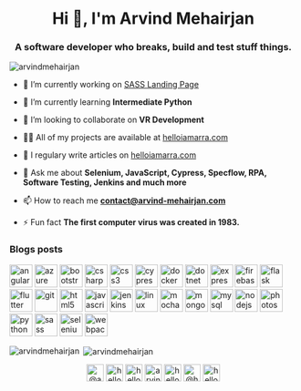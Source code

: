 <h1 align="center">Hi 👋, I'm Arvind Mehairjan</h1>
<h3 align="center">A software developer who breaks, build and test stuff things.</h3>

<p align="left"> <img src="https://komarev.com/ghpvc/?username=arvindmehairjan" alt="arvindmehairjan" /> </p>

- 🔭 I’m currently working on [SASS Landing Page](https://github.com/arvindmehairjan/sass-landingpage-tutorial)

- 🌱 I’m currently learning **Intermediate Python**

- 👯 I’m looking to collaborate on **VR Development**

- 👨‍💻 All of my projects are available at [helloiamarra.com](helloiamarra.com)

- 📝 I regulary write articles on [helloiamarra.com](helloiamarra.com)

- 💬 Ask me about **Selenium, JavaScript, Cypress, Specflow, RPA, Software Testing, Jenkins and much more**

- 📫 How to reach me **contact@arvind-mehairjan.com**

- ⚡ Fun fact **The first computer virus was created in 1983.**

### Blogs posts
<!-- BLOG-POST-LIST:START -->
<!-- BLOG-POST-LIST:END -->

<p align="left"><img src="https://devicons.github.io/devicon/devicon.git/icons/angularjs/angularjs-original.svg" alt="angularjs" width="40" height="40"/> <img src="https://www.vectorlogo.zone/logos/microsoft_azure/microsoft_azure-icon.svg" alt="azure" width="40" height="40"/> <img src="https://devicons.github.io/devicon/devicon.git/icons/bootstrap/bootstrap-plain.svg" alt="bootstrap" width="40" height="40"/> <img src="https://devicons.github.io/devicon/devicon.git/icons/csharp/csharp-original.svg" alt="csharp" width="40" height="40"/> <img src="https://devicons.github.io/devicon/devicon.git/icons/css3/css3-original-wordmark.svg" alt="css3" width="40" height="40"/> <img src="https://raw.githubusercontent.com/simple-icons/simple-icons/6e46ec1fc23b60c8fd0d2f2ff46db82e16dbd75f/icons/cypress.svg" alt="cypress" width="40" height="40"/> <img src="https://devicons.github.io/devicon/devicon.git/icons/docker/docker-original-wordmark.svg" alt="docker" width="40" height="40"/> <img src="https://devicons.github.io/devicon/devicon.git/icons/dot-net/dot-net-original-wordmark.svg" alt="dotnet" width="40" height="40"/> <img src="https://devicons.github.io/devicon/devicon.git/icons/express/express-original-wordmark.svg" alt="express" width="40" height="40"/> <img src="https://www.vectorlogo.zone/logos/firebase/firebase-icon.svg" alt="firebase" width="40" height="40"/> <img src="https://www.vectorlogo.zone/logos/pocoo_flask/pocoo_flask-icon.svg" alt="flask" width="40" height="40"/> <img src="https://www.vectorlogo.zone/logos/flutterio/flutterio-icon.svg" alt="flutter" width="40" height="40"/> <img src="https://www.vectorlogo.zone/logos/git-scm/git-scm-icon.svg" alt="git" width="40" height="40"/> <img src="https://devicons.github.io/devicon/devicon.git/icons/html5/html5-original-wordmark.svg" alt="html5" width="40" height="40"/> <img src="https://devicons.github.io/devicon/devicon.git/icons/javascript/javascript-original.svg" alt="javascript" width="40" height="40"/> <img src="https://www.vectorlogo.zone/logos/jenkins/jenkins-icon.svg" alt="jenkins" width="40" height="40"/> <img src="https://devicons.github.io/devicon/devicon.git/icons/linux/linux-original.svg" alt="linux" width="40" height="40"/> <img src="https://www.vectorlogo.zone/logos/mochajs/mochajs-icon.svg" alt="mocha" width="40" height="40"/> <img src="https://devicons.github.io/devicon/devicon.git/icons/mongodb/mongodb-original-wordmark.svg" alt="mongodb" width="40" height="40"/> <img src="https://devicons.github.io/devicon/devicon.git/icons/mysql/mysql-original-wordmark.svg" alt="mysql" width="40" height="40"/> <img src="https://devicons.github.io/devicon/devicon.git/icons/nodejs/nodejs-original-wordmark.svg" alt="nodejs" width="40" height="40"/> <img src="https://devicons.github.io/devicon/devicon.git/icons/photoshop/photoshop-plain.svg" alt="photoshop" width="40" height="40"/> <img src="https://devicons.github.io/devicon/devicon.git/icons/python/python-original.svg" alt="python" width="40" height="40"/> <img src="https://devicons.github.io/devicon/devicon.git/icons/sass/sass-original.svg" alt="sass" width="40" height="40"/> <img src="https://raw.githubusercontent.com/detain/svg-logos/780f25886640cef088af994181646db2f6b1a3f8/svg/selenium-logo.svg" alt="selenium" width="40" height="40"/> <img src="https://devicons.github.io/devicon/devicon.git/icons/webpack/webpack-original.svg" alt="webpack" width="40" height="40"/></p>

<p><img align="left" src="https://github-readme-stats.vercel.app/api/top-langs/?username=arvindmehairjan&layout=compact" alt="arvindmehairjan" /></p>

<p>&nbsp;<img align="center" src="https://github-readme-stats.vercel.app/api?username=arvindmehairjan&show_icons=true" alt="arvindmehairjan" /></p>

<p align="center">
<a href="https://codepen.io/@arvindmehairjan" target="blank"><img align="center" src="https://cdn.jsdelivr.net/npm/simple-icons@3.0.1/icons/codepen.svg" alt="@arvindmehairjan" height="30" width="30" /></a>
<a href="https://dev.to/helloiamarra" target="blank"><img align="center" src="https://cdn.jsdelivr.net/npm/simple-icons@3.0.1/icons/dev-dot-to.svg" alt="helloiamarra" height="30" width="30" /></a>
<a href="https://twitter.com/helloiamarra" target="blank"><img align="center" src="https://cdn.jsdelivr.net/npm/simple-icons@3.0.1/icons/twitter.svg" alt="helloiamarra" height="30" width="30" /></a>
<a href="https://linkedin.com/in/arvindmehairjan" target="blank"><img align="center" src="https://cdn.jsdelivr.net/npm/simple-icons@3.0.1/icons/linkedin.svg" alt="arvindmehairjan" height="30" width="30" /></a>
<a href="https://instagram.com/helloiamarra" target="blank"><img align="center" src="https://cdn.jsdelivr.net/npm/simple-icons@3.0.1/icons/instagram.svg" alt="helloiamarra" height="30" width="30" /></a>
<a href="https://medium.com/@helloiamarra" target="blank"><img align="center" src="https://cdn.jsdelivr.net/npm/simple-icons@3.0.1/icons/medium.svg" alt="@helloiamarra" height="30" width="30" /></a>
<a href="https://www.youtube.com/c/helloiamarra" target="blank"><img align="center" src="https://cdn.jsdelivr.net/npm/simple-icons@3.0.1/icons/youtube.svg" alt="helloiamarra" height="30" width="30" /></a>
</p>
